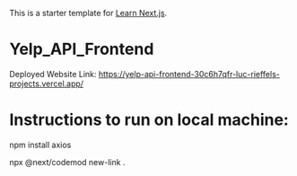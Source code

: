 This is a starter template for [Learn Next.js](https://nextjs.org/learn).
# Yelp_API_Frontend

Deployed Website Link: https://yelp-api-frontend-30c6h7qfr-luc-rieffels-projects.vercel.app/

# Instructions to run on local machine: 
npm install axios

npx @next/codemod new-link .   
